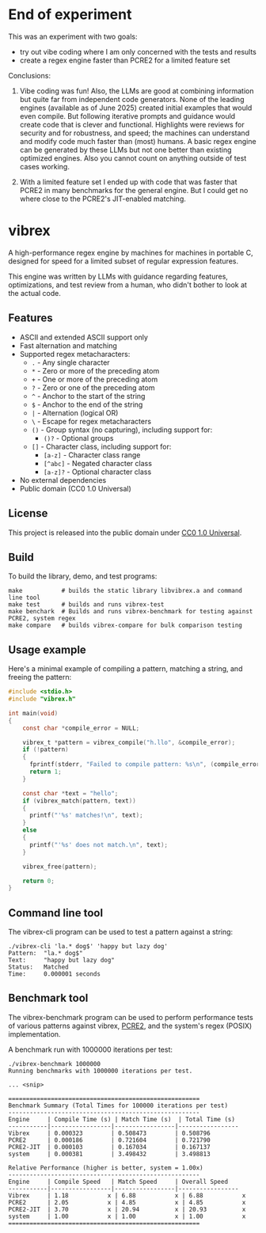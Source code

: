 # End of experiment

This was an experiment with two goals:
- try out vibe coding where I am only concerned with the tests and results
- create a regex engine faster than PCRE2 for a limited feature set

Conclusions:

1) Vibe coding was fun!  Also, the LLMs are good at combining information but
   quite far from independent code generators.  None of the leading engines
   (available as of June 2025) created initial examples that would even compile.
   But following iterative prompts and guidance would create code that is clever
   and functional.  Highlights were reviews for security and for robustness, and
   speed; the machines can understand and modify code much faster than (most)
   humans. A basic regex engine can be generated by these LLMs but not one
   better than existing optimized engines.  Also you cannot count on anything
   outside of test cases working.

2) With a limited feature set I ended up with code that was faster that PCRE2 in
   many benchmarks for the general engine.  But I could get no where close to the
   PCRE2's JIT-enabled matching.

# vibrex

A high-performance regex engine by machines for machines in portable C, designed
for speed for a limited subset of regular expression features.

This engine was written by LLMs with guidance regarding features, optimizations,
and test review from a human, who didn't bother to look at the actual code.

## Features
- ASCII and extended ASCII support only
- Fast alternation and matching
- Supported regex metacharacters:
  - `.`    - Any single character
  - `*`    - Zero or more of the preceding atom
  - `+`    - One or more of the preceding atom
  - `?`    - Zero or one of the preceding atom
  - `^`    - Anchor to the start of the string
  - `$`    - Anchor to the end of the string
  - `|`    - Alternation (logical OR)
  - `\`    - Escape for regex metacharacters
  - `()`   - Group syntax (no capturing), including support for:
    - `()?`  - Optional groups
  - `[]`   - Character class, including support for:
    - `[a-z]`  - Character class range
    - `[^abc]` - Negated character class
    - `[a-z]?` - Optional character class
- No external dependencies
- Public domain (CC0 1.0 Universal)

## License
This project is released into the public domain under [CC0 1.0 Universal](https://creativecommons.org/publicdomain/zero/1.0/).

## Build
To build the library, demo, and test programs:

```
make           # builds the static library libvibrex.a and command line tool
make test      # builds and runs vibrex-test
make benchark  # Builds and runs vibrex-benchmark for testing against PCRE2, system regex
make compare   # builds vibrex-compare for bulk comparison testing
```

## Usage example
Here's a minimal example of compiling a pattern, matching a string, and freeing the pattern:

```c
#include <stdio.h>
#include "vibrex.h"

int main(void)
{
    const char *compile_error = NULL;

    vibrex_t *pattern = vibrex_compile("h.llo", &compile_error);
    if (!pattern)
    {
      fprintf(stderr, "Failed to compile pattern: %s\n", (compile_error) ? compile_error : "Unknown");
      return 1;
    }

    const char *text = "hello";
    if (vibrex_match(pattern, text))
    {
      printf("'%s' matches!\n", text);
    }
    else
    {
      printf("'%s' does not match.\n", text);
    }

    vibrex_free(pattern);

    return 0;
}
```

## Command line tool
The vibrex-cli program can be used to test a pattern against a string:

```console
./vibrex-cli 'la.* dog$' 'happy but lazy dog'
Pattern:  "la.* dog$"
Text:     "happy but lazy dog"
Status:   Matched
Time:     0.000001 seconds
```

## Benchmark tool
The vibrex-benchmark program can be used to perform performance tests
of various patterns against vibrex, [PCRE2](https://www.pcre.org/), and
the system's regex (POSIX) implementation.

A benchmark run with 1000000 iterations per test:
```console
./vibrex-benchmark 1000000
Running benchmarks with 1000000 iterations per test.

... <snip>

======================================================
Benchmark Summary (Total Times for 100000 iterations per test)
------------------------------------------------------
Engine     | Compile Time (s) | Match Time (s)  | Total Time (s)
-----------|-----------------|-----------------|-----------------
Vibrex     | 0.000323        | 0.508473        | 0.508796
PCRE2      | 0.000186        | 0.721604        | 0.721790
PCRE2-JIT  | 0.000103        | 0.167034        | 0.167137
system     | 0.000381        | 3.498432        | 3.498813

Relative Performance (higher is better, system = 1.00x)
------------------------------------------------------
Engine     | Compile Speed   | Match Speed     | Overall Speed
-----------|-----------------|-----------------|-----------------
Vibrex     | 1.18           x | 6.88           x | 6.88           x
PCRE2      | 2.05           x | 4.85           x | 4.85           x
PCRE2-JIT  | 3.70           x | 20.94          x | 20.93          x
system     | 1.00           x | 1.00           x | 1.00           x
======================================================
```
